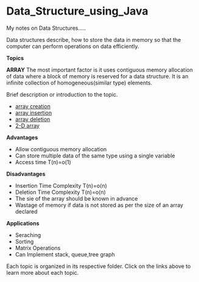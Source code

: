 # Data_Structure_using_Java
My notes on Data Structures.....

Data structures describe, how to store the data in memory so that the computer can perform operations on data efficiently.

**Topics**

**ARRAY**
The most important factor is it uses contiguous memory allocation of data where a block of memory is reserved for a data structure.
It is an infinite collection of homogeneous(similar type) elements.

Brief description or introduction to the topic.
- [array creation](src/arrays/array_creation.java)
- [array insertion](src/arrays/array_insertion.java)
- [array deletion](src/arrays/array_deletion.java)
- [2-D array](src/arrays/two_D_array.java)

**Advantages**
- Allow contiguous memory allocation
- Can store multiple data of the same type using a single variable
- Access time T(n)=o(1)

**Disadvantages**
- Insertion Time Complexity T(n)=o(n)
- Deletion Time Complexity T(n)=o(n)
- The sie of the array should be known in advance
- Wastage of memory if data is not stored as per the size of an array declared

**Applications**
- Seraching
- Sorting
- Matrix Operations
- Can Implement stack, queue,tree graph

Each topic is organized in its respective folder. Click on the links above to learn more about each topic.
